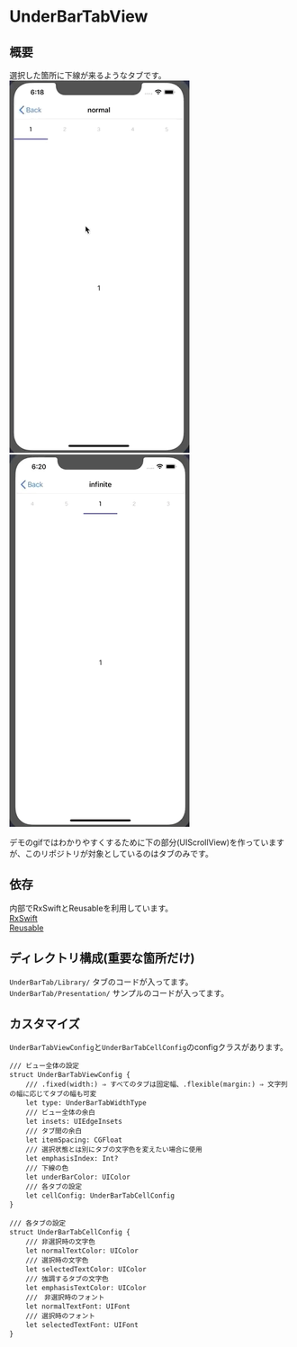 # UnderBarTabView

## 概要
選択した箇所に下線が来るようなタブです。  
![normal](https://github.com/Yaruki00/UnderBarTabView/blob/master/gif/normal.gif)
![infinite](https://github.com/Yaruki00/UnderBarTabView/blob/master/gif/infinite.gif)

デモのgifではわかりやすくするために下の部分(UIScrollView)を作っていますが、このリポジトリが対象としているのはタブのみです。

## 依存
内部でRxSwiftとReusableを利用しています。  
[RxSwift](https://github.com/ReactiveX/RxSwift)  
[Reusable](https://github.com/AliSoftware/Reusable)

## ディレクトリ構成(重要な箇所だけ)
`UnderBarTab/Library/` タブのコードが入ってます。  
`UnderBarTab/Presentation/` サンプルのコードが入ってます。

## カスタマイズ
`UnderBarTabViewConfig`と`UnderBarTabCellConfig`のconfigクラスがあります。
```
/// ビュー全体の設定
struct UnderBarTabViewConfig {
    /// .fixed(width:) ⇒ すべてのタブは固定幅、.flexible(margin:) ⇒ 文字列の幅に応じてタブの幅も可変
    let type: UnderBarTabWidthType
    /// ビュー全体の余白
    let insets: UIEdgeInsets
    /// タブ間の余白
    let itemSpacing: CGFloat
    /// 選択状態とは別にタブの文字色を変えたい場合に使用
    let emphasisIndex: Int?
    /// 下線の色
    let underBarColor: UIColor
    /// 各タブの設定
    let cellConfig: UnderBarTabCellConfig
}

/// 各タブの設定
struct UnderBarTabCellConfig {
    /// 非選択時の文字色
    let normalTextColor: UIColor
    /// 選択時の文字色
    let selectedTextColor: UIColor
    /// 強調するタブの文字色
    let emphasisTextColor: UIColor
    ///　非選択時のフォント
    let normalTextFont: UIFont
    /// 選択時のフォント
    let selectedTextFont: UIFont
}
```
